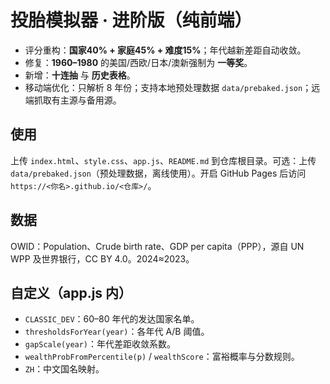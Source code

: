 # 投胎模拟器 · 进阶版（纯前端）

- 评分重构：**国家40% + 家庭45% + 难度15%**；年代越新差距自动收敛。  
- 修复：**1960–1980** 的美国/西欧/日本/澳新强制为 **一等奖**。  
- 新增：**十连抽** 与 **历史表格**。  
- 移动端优化：只解析 8 年份；支持本地预处理数据 `data/prebaked.json`；远端抓取有主源与备用源。

## 使用
上传 `index.html`、`style.css`、`app.js`、`README.md` 到仓库根目录。可选：上传 `data/prebaked.json`（预处理数据，离线使用）。开启 GitHub Pages 后访问 `https://<你名>.github.io/<仓库>/`。

## 数据
OWID：Population、Crude birth rate、GDP per capita（PPP），源自 UN WPP 及世界银行，CC BY 4.0。2024≈2023。

## 自定义（app.js 内）
- `CLASSIC_DEV`：60–80 年代的发达国家名单。  
- `thresholdsForYear(year)`：各年代 A/B 阈值。  
- `gapScale(year)`：年代差距收敛系数。  
- `wealthProbFromPercentile(p)` / `wealthScore`：富裕概率与分数规则。  
- `ZH`：中文国名映射。
